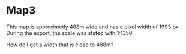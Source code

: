 # Map3

This map is approximetly 488m wide and has a pixel width of 1993 px. During the export, the scale was stated with 1:1350.

How do I get a width that is close to 488m?

